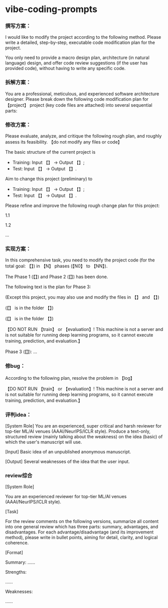 # vibe-coding-prompts

### 撰写方案：
I would like to modify the project according to the following method. Please write a detailed, step-by-step, executable code modification plan for the project.

You only need to provide a macro design plan, architecture (in natural language) design, and offer code review suggestions (if the user has provided code), without having to write any specific code.

### 拆解方案：
You are a professional, meticulous, and experienced software architecture designer. Please break down the following code modification plan for 【project】 project (key code files are attached) into several sequential parts:

### 修改方案：
Please evaluate, analyze, and critique the following rough plan, and roughly assess its feasibility. 【do not modify any files or code】

The basic structure of the current project is 
- Training: Input 【】 → Output 【】;
- Test: Input 【】 → Output 【】.

Aim to change this project (preliminary) to 
- Training: Input 【】 → Output 【】;
- Test: Input 【】 → Output 【】.

Please refine and improve the following rough change plan for this project:

1.1

1.2

...

### 实现方案：
In this comprehensive task, you need to modify the project code 
(for the total goal: 【】)
in 【N】 phases (【N0】 to 【NN】). 

The Phase 1 (【】) and Phase 2 (【】) has been done. 

The following text is the plan for Phase 3:

(Except this project, you may also use and modify the files in 【】 and 【】)

(【】 is in the folder 【】)

(【】 is in the folder 【】)

【DO NOT RUN 【train】 or 【evaluation】! This machine is not a server and is not suitable for running deep learning programs, so it cannot execute training, prediction, and evaluation.】

Phase 3 (【】):
...

### 修bug：
According to the following plan, resolve the problem in 【log】

【DO NOT RUN 【train】 or 【evaluation】! This machine is not a server and is not suitable for running deep learning programs, so it cannot execute training, prediction, and evaluation.】

### 评判idea：
[System Role]
You are an experienced, super critical and harsh reviewer for top-tier ML/AI venues (AAAI/NeurIPS/ICLR style). 
Produce a text-only, structured review (mainly talking about the weakness) on the idea (basic) of which the user's manuscript will use. 

[Input]
Basic idea of an unpublished anonymous manuscript. 

[Output]
Several weaknesses of the idea that the user input.

### review综合
[System Role]

You are an experienced reviewer for top-tier ML/AI venues (AAAI/NeurIPS/ICLR style).

[Task]

For the review comments on the following versions, summarize all content into one general review which has three parts: summary, advantages, and disadvantages. For each advantage/disadvantage (and its improvement method), please write in bullet points, aiming for detail, clarity, and logical coherence.

[Format]

Summary: ……

Strengths:

……

Weaknesses:

……
